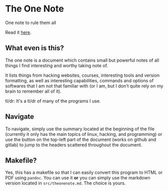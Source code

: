 # The One Note

One note to rule them all

Read it [here](src/theonenote.md).

## What even is this?

The one note is a document which contains small but powerful notes of all things I find interesting and worthy taking note of.

It lists things from hacking websites, courses, interesting tools and version formatting, as well as interesting capabilities, commands and options of softwares that I am not that familiar with (or I am, but I don't quite rely on my brain to remember all of it).

tl/dr: It's a tl/dr of many of the programs I use.

## Navigate

To navigate, simply use the summary located at the beginning of the file (currently it only has the main topics of linux, hacking, and programming) or use the button on the top-left part of the document (works on github and gitlab) to jump to the headers scattered throughout the document.

## Makefile?

Yes, this has a makefile so that I can easily convert this program to HTML or PDF using `pandoc`. You can use it **or** you can simply use the markdown version located in `src/theonenote.md`. The choice is yours.

